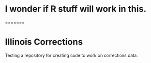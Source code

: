 
# I wonder if R stuff will work in this. 
=======
# Illinois Corrections

Testing a repository for creating code to work on corrections data.
